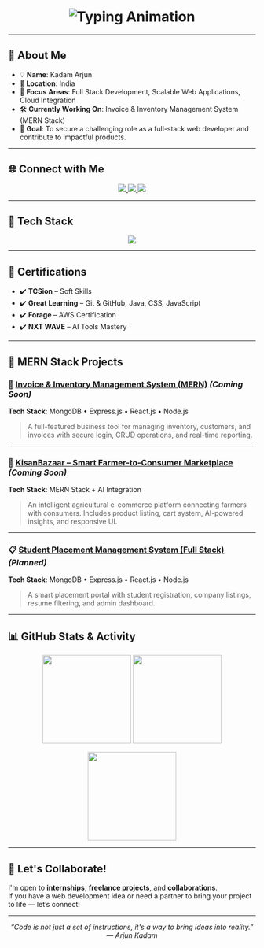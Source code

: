 <!-- Profile README -->

<h1 align="center">
  <img src="https://readme-typing-svg.herokuapp.com?font=Fira+Code&size=26&duration=3000&pause=1000&color=00F7FF&center=true&vCenter=true&width=600&lines=👋+Hi,+I'm+Kadam+Arjun;Full+Stack+Developer+💻;MERN+Stack+Enthusiast+🚀;Problem+Solver+🧠;Final+Year+CS+Student+🎓" alt="Typing Animation" />
</h1>

---

## 🚀 About Me  

- 💡 **Name**: Kadam Arjun  
- 📍 **Location**: India  
- 🧠 **Focus Areas**: Full Stack Development, Scalable Web Applications, Cloud Integration  
- 🛠️ **Currently Working On**: Invoice & Inventory Management System (MERN Stack)  
- 🎯 **Goal**: To secure a challenging role as a full-stack web developer and contribute to impactful products.  

---

## 🌐 Connect with Me  

<p align="center">
  <a href="https://www.linkedin.com/in/kadamarjun214">
    <img src="https://img.shields.io/badge/LinkedIn-%230077B5.svg?&style=for-the-badge&logo=linkedin&logoColor=white" />
  </a>
  <a href="https://github.com/codewitharjun214">
    <img src="https://img.shields.io/badge/GitHub-%23181717.svg?&style=for-the-badge&logo=github&logoColor=white" />
  </a>
  <a href="mailto:kadamarjun171@gmail.com">
    <img src="https://img.shields.io/badge/Email-D14836?style=for-the-badge&logo=gmail&logoColor=white" />
  </a>
</p>

---

## 🧰 Tech Stack  

<p align="center">
  <img src="https://skillicons.dev/icons?i=cpp,java,python,javascript,html,css,tailwind,react,nodejs,express,mongodb,git,github,postman,gcp,vercel" />
</p>

---

## 🏅 Certifications  

- ✔️ **TCSion** – Soft Skills  
- ✔️ **Great Learning** – Git & GitHub, Java, CSS, JavaScript  
- ✔️ **Forage** – AWS Certification  
- ✔️ **NXT WAVE** – AI Tools Mastery  

---

## 📌 MERN Stack Projects  

### 🧾 [Invoice & Inventory Management System (MERN)](https://github.com/codewitharjun214) *(Coming Soon)*  
**Tech Stack**: MongoDB • Express.js • React.js • Node.js  
> A full-featured business tool for managing inventory, customers, and invoices with secure login, CRUD operations, and real-time reporting.  

---

### 🛒 [KisanBazaar – Smart Farmer-to-Consumer Marketplace](https://github.com/codewitharjun214) *(Coming Soon)*  
**Tech Stack**: MERN Stack + AI Integration  
> An intelligent agricultural e-commerce platform connecting farmers with consumers. Includes product listing, cart system, AI-powered insights, and responsive UI.  

---

### 📋 [Student Placement Management System (Full Stack)](https://github.com/codewitharjun214) *(Planned)*  
**Tech Stack**: MongoDB • Express.js • React.js • Node.js  
> A smart placement portal with student registration, company listings, resume filtering, and admin dashboard.  

---

## 📊 GitHub Stats & Activity  

<p align="center">
  <img src="https://github-readme-stats.vercel.app/api?username=codewitharjun214&show_icons=true&theme=radical" height="180" />
  <img src="https://github-readme-stats.vercel.app/api/top-langs/?username=codewitharjun214&layout=compact&theme=radical" height="180" />
</p>

<p align="center">
  <img src="https://github-readme-streak-stats.herokuapp.com/?user=codewitharjun214&theme=radical" height="180" />
</p>

---



## 💬 Let's Collaborate!  

I'm open to **internships**, **freelance projects**, and **collaborations**.  
If you have a web development idea or need a partner to bring your project to life — let’s connect!  

---

<p align="center"><i>“Code is not just a set of instructions, it's a way to bring ideas into reality.” — Arjun Kadam</i></p>
